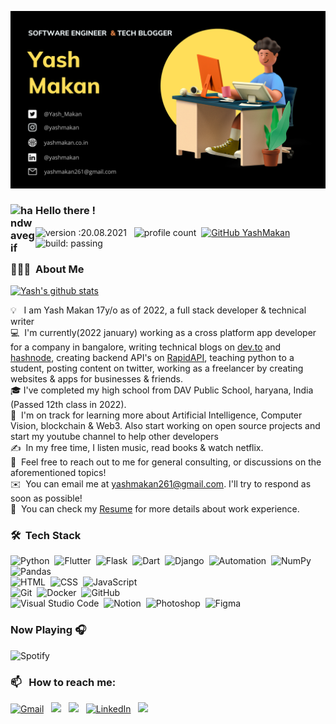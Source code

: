 ![BANNER](https://github.com/YashMakan/YashMakan/raw/main/Yash%20Makan%20(4).png)


### <img alt="handwavegif" src="https://user-images.githubusercontent.com/39513876/112366216-8cfe7400-8cfe-11eb-8116-7d3dbae20e97.gif" width='40' align="left"/> Hello there !
![version :20.08.2021](https://img.shields.io/badge/version-20.08.2021-informational) &nbsp;
![profile count](https://komarev.com/ghpvc/?username=YashMakan&color=red)&nbsp;
[![GitHub YashMakan](https://img.shields.io/github/followers/YashMakan?label=follow&style=social)](https://github.com/YashMakan)&nbsp;
![build: passing](https://img.shields.io/badge/build-passing-success)
### 👨🏻‍💻 &nbsp;About Me

[![Yash's github stats](https://github-readme-stats.vercel.app/api?username=YashMakan&include_all_commits=true&count_private=true&show_icons=true&line_height=20&title_color=FFFFFF&icon_color=FFFFFF&text_color=FFFFFF&bg_color=0D1117)](https://github.com/anuraghazra/github-readme-stats)

💡 &nbsp; I am Yash Makan 17y/o as of 2022, a full stack developer & technical writer \
💻 &nbsp;I'm currently(2022 january) working as a cross platform app developer for a company in bangalore, writing technical blogs on [dev.to](https://dev.to/yash_makan) and [hashnode](https://yashmakan.hashnode.dev/), creating backend API's on [RapidAPI](https://rapidapi.com/user/yashmakan261), teaching python to a student, posting content on twitter, working as a freelancer by creating websites & apps for businesses & friends.\
🎓&nbsp;I've completed my high school from DAV Public School, haryana, India (Passed 12th class in 2022).\
🌱 &nbsp;I'm on track for learning more about Artificial Intelligence, Computer Vision, blockchain & Web3. Also start working on open source projects and start my youtube channel to help other developers\
✍️ &nbsp;In my free time, I listen music, read books & watch netflix.\
💬 &nbsp;Feel free to reach out to me for general consulting, or discussions on the aforementioned topics!\
✉️ &nbsp;You can email me at yashmakan261@gmail.com. I'll try to respond as soon as possible!\
📄 &nbsp;You can check my [Resume](https://www.yashmakan.co.in/resume) for more details about work experience.


### 🛠 &nbsp;Tech Stack

![Python](https://img.shields.io/badge/-Python-05122A?style=flat&logo=python)&nbsp;
![Flutter](https://img.shields.io/badge/-Flutter-05122A?style=flat&logo=flutter)&nbsp;
![Flask](https://img.shields.io/badge/-Flask-05122A?style=flat&logo=flask)&nbsp;
![Dart](https://img.shields.io/badge/-Dart-05122A?style=flat&logo=dart)&nbsp;
![Django](https://img.shields.io/badge/-Django-05122A?style=flat&logo=django&logoColor=092E20)&nbsp;
![Automation](https://img.shields.io/badge/-Automation-05122A)&nbsp;
![NumPy](https://img.shields.io/badge/numpy%20-%23013243.svg?&style=flat&logo=numpy&logoColor=white)&nbsp;
![Pandas](https://img.shields.io/badge/pandas%20-%23150458.svg?&style=flat&logo=pandas&logoColor=white)\
![HTML](https://img.shields.io/badge/-HTML-05122A?style=flat&logo=HTML5)&nbsp;
![CSS](https://img.shields.io/badge/-CSS-05122A?style=flat&logo=CSS3&logoColor=1572B6)&nbsp;
![JavaScript](https://img.shields.io/badge/-JavaScript-05122A?style=flat&logo=javascript)\
![Git](https://img.shields.io/badge/-Git-05122A?style=flat&logo=git)&nbsp;
![Docker](https://img.shields.io/badge/-Docker-05122A?style=flat&logo=docker)&nbsp;
![GitHub](https://img.shields.io/badge/-GitHub-05122A?style=flat&logo=github)\
![Visual Studio Code](https://img.shields.io/badge/-Visual%20Studio%20Code-05122A?style=flat&logo=visual-studio-code&logoColor=007ACC)&nbsp;
![Notion](https://img.shields.io/badge/-Notion-05122A?style=flat&logo=notion)&nbsp;
![Photoshop](https://img.shields.io/badge/-Photoshop-05122A?style=flat&logo=photoshop)&nbsp;
![Figma](https://img.shields.io/badge/-figma-05122A?style=flat&logo=figma)&nbsp;

### Now Playing 🎧

![Spotify](https://spotify-recently-played-readme.vercel.app/api?user=bs49gtyqknutg1bzm78s5ybpf&count=1)

### 📫 &nbsp; How to reach me:

<a href="mailto:yashmakan261@gmail.com"><img alt="Gmail" src="https://img.shields.io/badge/Gmail-D14836?style=flat&logo=gmail&logoColor=white" /></a> &nbsp;
<a href="https://twitter.com/Yash_Makan"><img src="https://img.shields.io/badge/-@Yash_Makan-1DA1F2?style=flat&logo=Twitter&logoColor=white"/></a> &nbsp;
<a href="https://yashmakan.hashnode.dev/"><img src="https://img.shields.io/badge/-@Yash_Makan-2962ff?style=flat&logo=Hashnode&logoColor=white"/></a> &nbsp;
<a href="https://www.linkedin.com/in/yashmakan/"><img alt="LinkedIn" src="https://img.shields.io/badge/linkedin%20-%230077B5.svg?&style=flat&logo=linkedin&logoColor=white"/></a> &nbsp;
<a href="https://instagram.com/yashmakan"><img src="https://img.shields.io/badge/-@yashmakan-E4405F?style=flat&logo=Instagram&logoColor=white"/></a> &nbsp;









